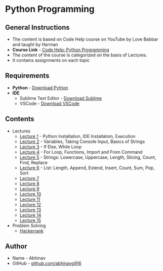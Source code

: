 # Python Programming
## General Instructions
* The content is based on Code Help course on YouTube by Love Babbar and taught by Harman
* __Course Link__ - [Code Help: Python Programming](https://www.youtube.com/watch?v=xSDLwlAAVNg&list=PLDzeHZWIZsTrPQHBWT0Rxjc37n6DjUpbf)
* The content of the course is categorized on the basis of Lectures.
* It contains assignments on each topic

## Requirements
* __Python__ - [Download Python](https://www.python.org/downloads/)
* __IDE__ 
  * Sublime Text Editor - [Download Sublime](https://www.sublimetext.com/3)
  * VSCode - [Download VSCode](https://code.visualstudio.com/download)

## Contents
* Lectures
  * [Lecture 1](https://github.com/abhinavg916/ytcodehelp-python/tree/master/Lectures/Lecture1) - Python Installation, IDE Installatoin, Execution
  * [Lecture 2](https://github.com/abhinavg916/ytcodehelp-python/tree/master/Lectures/Lecture2) - Variables, Taking Console Input, Basics of Strings
  * [Lecture 3](https://github.com/abhinavg916/ytcodehelp-python/tree/master/Lectures/Lecture3) - If Else, While Loop
  * [Lecture 4](https://github.com/abhinavg916/ytcodehelp-python/tree/master/Lectures/Lecture4) - For Loop, Functions, Import and From Command
  * [Lecture 5](https://github.com/abhinavg916/ytcodehelp-python/tree/master/Lectures/Lecture5) - Strings: Lowercase, Uppercase, Length, Slicing, Count, Find, Replace
  * [Lecture 6](https://github.com/abhinavg916/ytcodehelp-python/tree/master/Lectures/Lecture6) - List: Length, Append, Extend, Insert, Count, Sum, Pop, Sort
  * [Lecture 7]()
  * [Lecture 8]()
  * [Lecture 9]()
  * [Lecture 10]()
  * [Lecture 11]()
  * [Lecture 12]()
  * [Lecture 13]()
  * [Lecture 14]()
  * [Lecture 15]()
* Problem Solving
  * [Hackerrank](https://github.com/abhinavg916/ytcodehelp-python/tree/master/Problems/Hackerrank)

## Author
* Name - Abhinav
* GitHub - [github.com/abhinavg916](https://github.com/abhinavg916)
